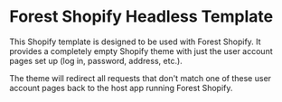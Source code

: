 # Forest Shopify Headless Template

This Shopify template is designed to be used with Forest Shopify. It provides a completely empty Shopify
theme with just the user account pages set up (log in, password, address, etc.).

The theme will redirect all requests that don't match one of these user account pages back to the host app
running Forest Shopify.
